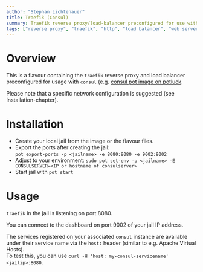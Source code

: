 ```yaml
---
author: "Stephan Lichtenauer"
title: Traefik (Consul)
summary: Traefik reverse proxy/load-balancer preconfigured for use with consul.
tags: ["reverse proxy", "traefik", "http", "load balancer", "web server", "consul"]
---
```


# Overview

This is a flavour containing the ```traefik``` reverse proxy and load balancer preconfigured for usage with ```consul``` (e.g. [consul pot image on potluck](https://potluck.honeyguide.net/blog/consul/).

Please note that a specific network configuration is suggested (see Installation-chapter).

# Installation

* Create your local jail from the image or the flavour files.    
* Export the ports after creating the jail:    
  ```pot export-ports -p <jailname> -e 8080:8080 -e 9002:9002```
* Adjust to your environment: ```sudo pot set-env -p <jailname> -E CONSULSERVER=<IP or hostname of consulserver>```
* Start jail with ```pot start```

# Usage

```traefik``` in the jail is listening on port 8080.

You can connect to the dashboard on port 9002 of your jail IP address.

The services registered on your associated ```consul``` instance are available under their service name via the ```host:``` header (similar to e.g. Apache Virtual Hosts).    
To test this, you can use ```curl -H 'host: my-consul-servicename' <jailip>:8080```.
